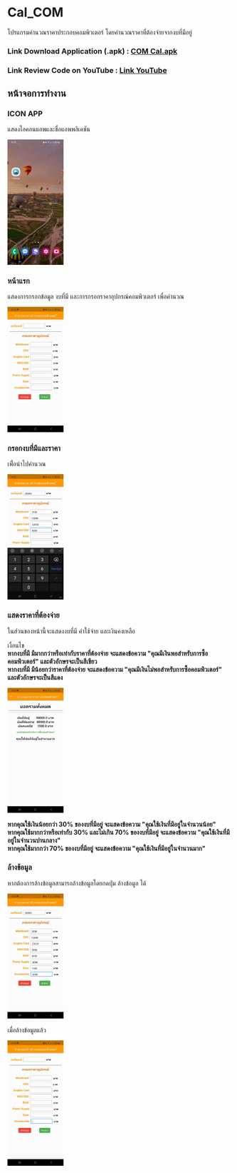 # Cal_COM
โปรแกรมคำนวณราคาประกอบคอมพิวเตอร์ โดยคำนวณราคาที่ต้องจ่ายจากงบที่มีอยู่

### **Link Download Application (.apk) :** [COM Cal.apk](https://github.com/pawaret717/Cal_COM/blob/main/App/COM%20Cal.apk?raw=true)

### **Link Review Code on YouTube :** [Link YouTube](https://youtu.be/hasLgO932WMe)

## หน้าจอการทำงาน

### ICON APP
แสดงไอคอนแอพและชื่อแอพพลิเคชัน

<img src="https://raw.githubusercontent.com/pawaret717/Cal_COM/main/ImageScreen/Screen1.jpg"  width="25%" height="12.5%">

### หน้าแรก
แสดงการกรอกข้อมูล งบที่มี และการกรอกราคาอุปกรณ์คอมพิวเตอร์ เพื่อคำนวณ

<img src="https://raw.githubusercontent.com/pawaret717/Cal_COM/main/ImageScreen/Screen2.jpg"  width="25%" height="12.5%">

### กรอกงบที่มีและราคา
เพื่่อนำไปคำนวณ

<img src="https://raw.githubusercontent.com/pawaret717/Cal_COM/main/ImageScreen/Screen3.jpg"  width="25%" height="12.5%">

### แสดงราคาที่ต้องจ่าย
ในส่วนของหน้านี้จะแสดงงบที่มี ค่าใช้จ่าย และเงินคงเหลือ 

เงื่อนไข \
**หากงบที่มี มีมากกว่าหรือเท่ากับราคาที่ต้องจ่าย จะแสดงข้อความ "คุณมีเงินพอสำหรับการซื้อคอมพิวเตอร์" และตัวอักษรจะเป็นสีเขียว** \
**หากงบที่มี มีน้อยกว่าราคาที่ต้องจ่าย จะแสดงข้อความ "คุณมีเงินไม่พอสำหรับการซื้อคอมพิวเตอร์" และตัวอักษรจะเป็นสีแดง**

<img src="https://raw.githubusercontent.com/pawaret717/Cal_COM/main/ImageScreen/Screen4.jpg"  width="25%" height="12.5%">

**หากคุณใช้เงินน้อยกว่า 30% ของงบที่มีอยู่ จะแสดงข้อความ "คุณใช้เงินที่มีอยู่ในจำนวนน้อย"** \
**หากคุณใช้มากกว่าหรือเท่ากับ 30% และไม่เกิน 70% ของงบที่มีอยู่ จะแสดงข้อความ "คุณใช้เงินที่มีอยู่ในจำนวนปานกลาง"** \
**หากคุณใช้มากกว่า 70% ของงบที่มีอยู่ จะแสดงข้อความ "คุณใช้เงินที่มีอยู่ในจำนวนมาก"** 

### ล้างข้อมูล
หากต้องการล้างข้อมูลสามารถล้างข้อมูลโดยกดปุ่ม ล้างข้อมูล ได้

<img src="https://raw.githubusercontent.com/pawaret717/Cal_COM/main/ImageScreen/Screen5.jpg"  width="25%" height="12.5%">

เมื่อล้างข้อมูลแล้ว

<img src="https://raw.githubusercontent.com/pawaret717/Cal_COM/main/ImageScreen/Screen6.jpg"  width="25%" height="12.5%">
